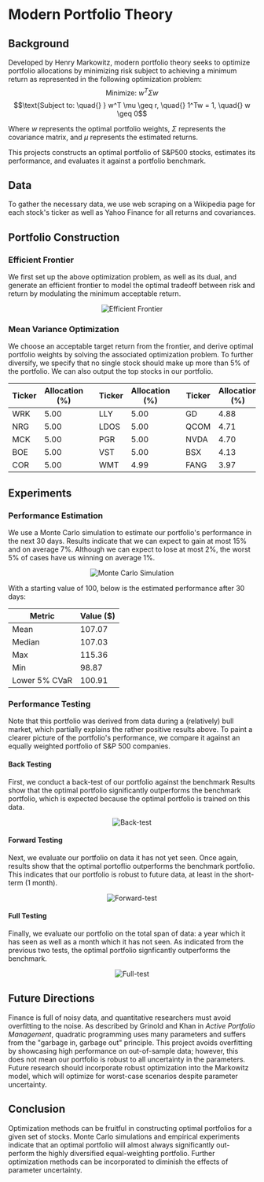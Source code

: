 # Modern Portfolio Theory 

## Background
Developed by Henry Markowitz, modern portfolio theory seeks to optimize portfolio allocations by minimizing risk subject to achieving a minimum return as represented in the following optimization problem:
$$\text{Minimize: } w^T \Sigma w$$ 
$$\text{Subject to: \quad{} } w^T \mu \geq r, \quad{} 1^Tw = 1, \quad{} w \geq 0$$

Where $w$ represents the optimal portfolio weights, $\Sigma$ represents the covariance matrix, and $\mu$ represents the estimated returns.

This projects constructs an optimal portfolio of S&P500 stocks, estimates its performance, and evaluates it against a portfolio benchmark. 

## Data 
To gather the necessary data, we use web scraping on a Wikipedia page for each stock's ticker as well as Yahoo Finance for all returns and covariances. 

## Portfolio Construction 

### Efficient Frontier 
We first set up the above optimization problem, as well as its dual, and generate an efficient frontier to model the optimal tradeoff between risk and return by modulating the minimum acceptable return.

<p align="center">
  <img src="https://github.com/stoyhris/markowitz/assets/113132376/da01e5da-b560-4883-a086-434348ece73f" alt="Efficient Frontier"/>
</p>

### Mean Variance Optimization 
We choose an acceptable target return from the frontier, and derive optimal portfolio weights by solving the associated optimization problem. To further diversify, we specify that no single stock should make up more than 5% of the portfolio. We can also output the top stocks in our portfolio.

| Ticker	| Allocation (%)| | Ticker	| Allocation (%)| | Ticker	| Allocation (%)| | Ticker	| Allocation (%)|
|---------|---------------|-|---------|---------------|-|---------|---------------|-|---------|---------------|
| WRK	| 5.00 | | LLY	| 5.00 | | GD	| 4.88 | | CEG	| 3.44 |
| NRG	| 5.00 | | LDOS	| 5.00 | | QCOM	| 4.71 | | DECK	| 3.15 |
| MCK	| 5.00 | | PGR	| 5.00 | | NVDA	| 4.70 | | WAB	| 3.07 |
| BOE	| 5.00 | | VST	| 5.00 | | BSX	| 4.13 | | TSN	| 2.79 |
| COR	| 5.00 | | WMT	| 4.99 | | FANG	| 3.97 | | CB	| 2.25 |

## Experiments 

### Performance Estimation 
We use a Monte Carlo simulation to estimate our portfolio's performance in the next 30 days. Results indicate that we can expect to gain at most 15% and on average 7%. Although we can expect to lose at most 2%, the worst 5% of cases have us winning on average 1%. 

<p align="center">
  <img src="https://github.com/stoyhris/markowitz/assets/113132376/a2ffa608-207d-4b78-8710-74cab1a34e9d" alt="Monte Carlo Simulation"/>
</p>

With a starting value of 100, below is the estimated performance after 30 days:

| Metric | Value ($) |
|---------|----------|
| Mean | 107.07 |
| Median | 107.03 |
| Max | 115.36 |
| Min | 98.87 |
| Lower 5% CVaR | 100.91 |

### Performance Testing 
Note that this portfolio was derived from data during a (relatively) bull market, which partially explains the rather positive results above. To paint a clearer picture of the portfolio's performance, we compare it against an equally weighted portfolio of S&P 500 companies.
#### Back Testing
First, we conduct a back-test of our portfolio against the benchmark Results show that the optimal portfolio significantly outperforms the benchmark portfolio, which is expected because the optimal portfolio is trained on this data. 

<p align="center">
  <img src="https://github.com/stoyhris/markowitz/assets/113132376/c03ae7b8-78b1-48fb-955d-23b7525e1f72" alt="Back-test"/>
</p>


#### Forward Testing
Next, we evaluate our portfolio on data it has not yet seen. Once again, results show that the optimal portoflio outperforms the benchmark portfolio. This indicates that our portfolio is robust to future data, at least in the short-term (1 month). 

<p align="center">
  <img src="https://github.com/stoyhris/markowitz/assets/113132376/b6adba99-2d15-4f8b-9694-cf285d09abaf" alt="Forward-test"/>
</p>


#### Full Testing 
Finally, we evaluate our portfolio on the total span of data: a year which it has seen as well as a month which it has not seen. As indicated from the previous two tests, the optimal portfolio signficantly outperforms the benchmark. 

<p align="center">
  <img src="https://github.com/stoyhris/markowitz/assets/113132376/3f427987-ea09-4722-90f9-b99b347699f7" alt="Full-test"/>
</p>

## Future Directions 
Finance is full of noisy data, and quantitative researchers must avoid overfitting to the noise. As described by Grinold and Khan in _Active Portfolio Management_, quadratic programming uses many parameters and suffers from the "garbage in, garbage out" principle. This project avoids overfitting by showcasing high performance on out-of-sample data; however, this does not mean our portfolio is robust to all uncertainty in the parameters. Future research should incorporate robust optimization into the Markowitz model, which will optimize for worst-case scenarios despite parameter uncertainty. 

## Conclusion 
Optimization methods can be fruitful in constructing optimal portfolios for a given set of stocks. Monte Carlo simulations and empirical experiments indicate that an optimal portfolio will almost always significantly out-perform the highly diversified equal-weighting portfolio. Further optimization methods can be incorporated to diminish the effects of parameter uncertainty.
